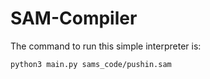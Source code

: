 # SAM-Compiler


The command to run this simple interpreter is: 

```shell
python3 main.py sams_code/pushin.sam
```